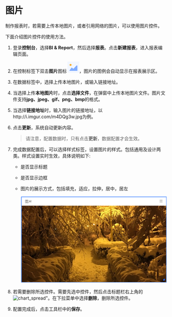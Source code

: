 # 图片

制作报表时，若需要上传本地图片，或者引用网络的图片，可以使用图片控件。

下面介绍图片控件的使用方法。

1. 登录**控制台**，选择**BI & Report**，然后选择**报表**。点击**新建报表**，进入报表编辑页面。

2. 在控制标签下双击**图片**图标![pic_icon](../media/pic_icon.png)，图片的图例会自动显示在报表展示区。

3. 在数据标签中，选择上传本地图片，或输入链接地址。

4. 当选择上传**本地图片**时，点击**选择文件**，在弹窗中上传本地图片文件。图片文件支持**jpg、jpeg、gif、png、bmp**的格式。

5. 当选择**链接地址**时，输入图片的链接地址，以http://i.imgur.com/m4DQg3w.jpg为例。

6. 点击**更新**，系统自动更新内容。

   > 请注意，配置数据时，只有点击**更新**，数据配置才会生效。

7. 完成数据配置后，可以选择样式标签，设置图片的样式。包括通用及设计两类。样式设置实时生效，具体说明如下:

   - 是否显示标题

   - 是否显示边框

   - 图片的展示方式，包括填充，适应，拉伸，居中，居左

     ![pic_legend](../media/pic_legend.png)

8. 若需要删除所选控件。需要先选中控件，然后点击标题栏右上角的![chart_spread](D:/docs/analysis_report_zh/media/chart_spread.png)"。在下拉菜单中选择**删除**，删除所选控件。

9. 配置完成后，点击工具栏中的**保存**。
